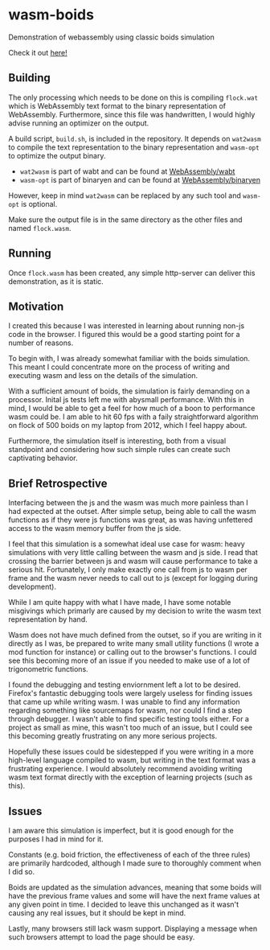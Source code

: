# wasm-boids
Demonstration of webassembly using classic boids simulation

Check it out [here!](nickgirardo.github.io/animation-tests/wasm-boids/)

## Building
The only processing which needs to be done on this is compiling `flock.wat` which is WebAssembly text format to the binary representation of WebAssembly.
Furthermore, since this file was handwritten, I would highly advise running an optimizer on the output.

A build script, `build.sh`, is included in the repository.
It depends on `wat2wasm` to compile the text representation to the binary representation and `wasm-opt` to optimize the output binary.

- `wat2wasm` is part of wabt and can be found at [WebAssembly/wabt](https://github.com/WebAssembly/wabt)
- `wasm-opt` is part of binaryen and can be found at [WebAssembly/binaryen](https://github.com/WebAssembly/binaryen)

However, keep in mind `wat2wasm` can be replaced by any such tool and `wasm-opt` is optional.

Make sure the output file is in the same directory as the other files and named `flock.wasm`.

## Running
Once `flock.wasm` has been created, any simple http-server can deliver this demonstration, as it is static.

## Motivation
I created this because I was interested in learning about running non-js code in the browser.
I figured this would be a good starting point for a number of reasons.

To begin with, I was already somewhat familiar with the boids simulation.
This meant I could concentrate more on the process of writing and executing wasm and less on the details of the simulation.

With a sufficient amount of boids, the simulation is fairly demanding on a processor.
Inital js tests left me with abysmall performance.
With this in mind, I would be able to get a feel for how much of a boon to performance wasm could be.
I am able to hit 60 fps with a faily straightforward algorithm on flock of 500 boids on my laptop from 2012, which I feel happy about.

Furthermore, the simulation itself is interesting, both from a visual standpoint and considering how such simple rules can create such captivating behavior.

## Brief Retrospective
Interfacing between the js and the wasm was much more painless than I had expected at the outset.
After simple setup, being able to call the wasm functions as if they were js functions was great, as was having unfettered access to the wasm memory buffer from the js side.

I feel that this simulation is a somewhat ideal use case for wasm: heavy simulations with very little calling between the wasm and js side.
I read that crossing the barrier between js and wasm will cause performance to take a serious hit.
Fortunately, I only make exactly one call from js to wasm per frame and the wasm never needs to call out to js (except for logging during development).

While I am quite happy with what I have made, I have some notable misgivings which primarly are caused by my decision to write the wasm text representation by hand.

Wasm does not have much defined from the outset, so if you are writing in it directly as I was, be prepared to write many small utility functions (I wrote a mod function for instance) or calling out to the browser's functions.
I could see this becoming more of an issue if you needed to make use of a lot of trigonometric functions.

I found the debugging and testing enviornment left a lot to be desired.
Firefox's fantastic debugging tools were largely useless for finding issues that came up while writing wasm.
I was unable to find any information regarding something like sourcemaps for wasm, nor could I find a step through debugger.
I wasn't able to find specific testing tools either.
For a project as small as mine, this wasn't too much of an issue, but I could see this becoming greatly frustrating on any more serious projects.

Hopefully these issues could be sidestepped if you were writing in a more high-level language compiled to wasm, but writing in the text format was a frustrating experience.
I would absolutely recommend avoiding writing wasm text format directly with the exception of learning projects (such as this).

## Issues

I am aware this simulation is imperfect, but it is good enough for the purposes I had in mind for it.

Constants (e.g. boid friction, the effectiveness of each of the three rules) are primarily hardcoded, although I made sure to thoroughly comment when I did so.

Boids are updated as the simulation advances, meaning that some boids will have the previous frame values and some will have the next frame values at any given point in time.
I decided to leave this unchanged as it wasn't causing any real issues, but it should be kept in mind.

Lastly, many browsers still lack wasm support.
Displaying a message when such browsers attempt to load the page should be easy.
